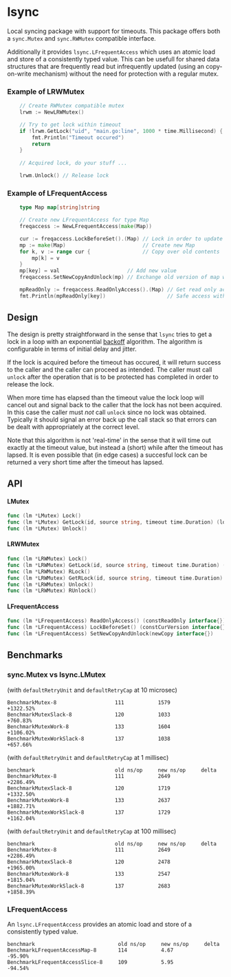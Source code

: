 # lsync

Local syncing package with support for timeouts. This package offers both a `sync.Mutex` and `sync.RWMutex` compatible interface.

Additionally it provides `lsync.LFrequentAccess` which uses an atomic load and store of a consistently typed value. This can be usefull for shared data structures that are frequently read but infrequently updated (using an copy-on-write mechanism) without the need for protection with a regular mutex.

### Example of LRWMutex

```go
	// Create RWMutex compatible mutex 
	lrwm := NewLRWMutex()

	// Try to get lock within timeout 
	if !lrwm.GetLock("uid", "main.go:line", 1000 * time.Millisecond) {
		fmt.Println("Timeout occured")
		return
	}
	
	// Acquired lock, do your stuff ...

	lrwm.Unlock() // Release lock
```

### Example of LFrequentAccess
````go
	type Map map[string]string

	// Create new LFrequentAccess for type Map
	freqaccess := NewLFrequentAccess(make(Map))

	cur := freqaccess.LockBeforeSet().(Map) // Lock in order to update
	mp := make(Map)                         // Create new Map
	for k, v := range cur {                 // Copy over old contents
		mp[k] = v
	}
	mp[key] = val                      // Add new value
	freqaccess.SetNewCopyAndUnlock(mp) // Exchange old version of map with new version

	mpReadOnly := freqaccess.ReadOnlyAccess().(Map) // Get read only access to Map
	fmt.Println(mpReadOnly[key])                    // Safe access with no further synchronization
````

## Design

The design is pretty straightforward in the sense that `lsync` tries to get a lock in a loop with an exponential [backoff](https://www.awsarchitectureblog.com/2015/03/backoff.html) algorithm. The algorithm is configurable in terms of initial delay and jitter.

If the lock is acquired before the timeout has occured, it will return success to the caller and the caller can proceed as intended. The caller must call `unlock` after the operation that is to be protected has completed in order to release the lock.

When more time has elapsed than the timeout value the lock loop will cancel out and signal back to the caller that the lock has not been acquired. In this case the caller must _not_ call `unlock` since no lock was obtained. Typically it should signal an error back up the call stack so that errors can be dealt with appropriately at the correct level.

Note that this algorithm is not 'real-time' in the sense that it will time out exactly at the timeout value, but instead a (short) while after the timeout has lapsed. It is even possible that (in edge cases) a succesful lock can be returned a very short time after the timeout has lapsed.

## API

#### LMutex

```go
func (lm *LMutex) Lock()
func (lm *LMutex) GetLock(id, source string, timeout time.Duration) (locked bool)
func (lm *LMutex) Unlock()
```

#### LRWMutex

```go
func (lm *LRWMutex) Lock()
func (lm *LRWMutex) GetLock(id, source string, timeout time.Duration) (locked bool)
func (lm *LRWMutex) RLock()
func (lm *LRWMutex) GetRLock(id, source string, timeout time.Duration) (locked bool)
func (lm *LRWMutex) Unlock()
func (lm *LRWMutex) RUnlock()
```

#### LFrequentAccess 
```go
func (lm *LFrequentAccess) ReadOnlyAccess() (constReadOnly interface{})
func (lm *LFrequentAccess) LockBeforeSet() (constCurVersion interface{})
func (lm *LFrequentAccess) SetNewCopyAndUnlock(newCopy interface{})
```

## Benchmarks

### sync.Mutex vs lsync.LMutex 

(with `defaultRetryUnit` and `defaultRetryCap` at 10 microsec)

```
BenchmarkMutex-8                   111           1579          +1322.52%
BenchmarkMutexSlack-8              120           1033          +760.83%
BenchmarkMutexWork-8               133           1604          +1106.02%
BenchmarkMutexWorkSlack-8          137           1038          +657.66%
```

(with `defaultRetryUnit` and `defaultRetryCap` at 1 millisec)
```
benchmark                          old ns/op     new ns/op     delta
BenchmarkMutex-8                   111           2649          +2286.49%
BenchmarkMutexSlack-8              120           1719          +1332.50%
BenchmarkMutexWork-8               133           2637          +1882.71%
BenchmarkMutexWorkSlack-8          137           1729          +1162.04%
```

(with `defaultRetryUnit` and `defaultRetryCap` at 100 millisec)

```
benchmark                          old ns/op     new ns/op     delta
BenchmarkMutex-8                   111           2649          +2286.49%
BenchmarkMutexSlack-8              120           2478          +1965.00%
BenchmarkMutexWork-8               133           2547          +1815.04%
BenchmarkMutexWorkSlack-8          137           2683          +1858.39%
```

### LFrequentAccess

An `lsync.LFrequentAccess` provides an atomic load and store of a consistently typed value.

```
benchmark                           old ns/op     new ns/op     delta
BenchmarkLFrequentAccessMap-8       114           4.67          -95.90%
BenchmarkLFrequentAccessSlice-8     109           5.95          -94.54%
```
